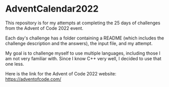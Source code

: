# AdventCalendar2022

This repository is for my attempts at completing the 25 days of challenges from the Advent of Code 2022 event.

Each day's challenge has a folder containing a README (which includes the challenge description and the answers), the input file, and my attempt.

My goal is to challenge myself to use multiple languages, including those I am not very familiar with. Since I know C++ very well, I decided to use that one less.

Here is the link for the Advent of Code 2022 website: https://adventofcode.com/